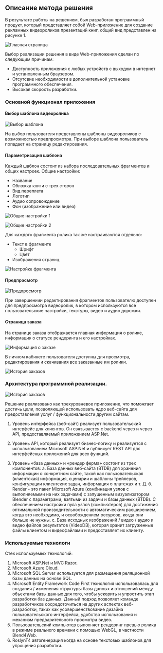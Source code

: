 ## Описание метода решения

В результате работы на решением, был разработан программный продукт, который представляет собой Web-приложение для создание рекламных видеороликов презентаций книг, общий вид представлен на рисунке 1. 

![Главная страница](https://github.com/moevm/scientific_writing-2017/blob/Komarov-D.N/2304/KomarovDN/image/Home_page.png)

Выбор реализации решения в виде Web-приложения сделан по следующим причинам:

* Доступность приложения с любых устройств с выходом в интернет и установленным браузером.
* Отсутсвие необходимости в дополнительной установке программного обеспечения.
* Высокая скорость разработки.

### Основной функционал приложения

#### Выбор шаблона видеоролика
![Выбор шаблона](https://github.com/moevm/scientific_writing-2017/blob/Komarov-D.N/2304/KomarovDN/image/templates.png)

На выбор пользователя представлены шаблоны видеороликов с возможностью предпросмотра. При выборе шаблона пользователь попадает на страницу редактирования.

#### Параметризация шаблона

Каждый шаблон состоит из набора последовательных фрагментов и общих настроек.
Общие настройки:
* Название
* Обложка книги с трех сторон
* Вид переплета
* Логотип
* Аудио сопровождение
* Фон (изображение или видео)

![Общие настройки 1](https://github.com/moevm/scientific_writing-2017/blob/Komarov-D.N/2304/KomarovDN/image/custom1.png)

![Общие настройки 2](https://github.com/moevm/scientific_writing-2017/blob/Komarov-D.N/2304/KomarovDN/image/custom2.png)
 
 Для каждого фрагмента ролика так же настраиваются отдельно:
* Текст в фрагменте
	* Шрифт
	* Цвет
* Изображения страниц

![Настройка фрагмента](https://github.com/moevm/scientific_writing-2017/blob/Komarov-D.N/2304/KomarovDN/image/custom3.png)

#### Предпросмотр
![Предпросмотр](https://github.com/moevm/scientific_writing-2017/blob/Komarov-D.N/2304/KomarovDN/image/custom4.png)

При завершениии редактирования фрагментов пользователю доступен для предпросмотра видеоролик, в котором используются все пользовательские настройки, текстуры, видео и аудио дорожки. 

#### Страница заказа
На странице заказа отображается главная информация о ролике, информация о статусе рендеринга и его настройках.

![Информация о заказе](https://github.com/moevm/scientific_writing-2017/blob/Komarov-D.N/2304/KomarovDN/image/order.png)

В личном кабинете пользователя доступны для просмотра, редактирования и скачивания все заказанные им ролики.

![История заказов](https://github.com/moevm/scientific_writing-2017/blob/Komarov-D.N/2304/KomarovDN/image/order_list.png)


### Архитектура программной реализации.

![История заказов](https://github.com/moevm/scientific_writing-2017/blob/Komarov-D.N/2304/KomarovDN/image/struct.png)	

Решение реализовано как трехуровневое приложение, что поможгает достичь цели, позволяющей использовать ядро веб-сайта для предоставления услуг / функциональности другим сайтам.

1. Уровень интерфейса (веб-сайт) реализует пользовательский интерфейс для клиентов. Он связывается с backend через и через API, предоставляемый приложением ASP.Net.

2. Уровень API, который реализует бизнес-логику и реализуется с использованием Microsoft ASP.Net и публикует REST API для интерфейсных приложений для всех функций.

3. Уровень «база данных» и «рендер ферма» состоит из трех компонентов:
	а. База данных веб-сайта (BTDB) для хранения информации о конкретном сайте, такой как пользовательская (клиентская) информация, сценарии и шаблоны трейлеров, конфигурации клиентских задач, информация о платежах и т. Д.
	б. Render - это пакет Microsoft Azure (комбинация узлов с выполняемыми на них задачами) с запущенным визуализатором Blender с параметрами, взятыми из задачи и базы данных (BTDB).  С обеспечением настройки пула узлов (компьютеров) для достижения оптимальной производительности с автоматическим расширением, когда это необходимо, и освобождением ресурсов, когда они больше не нужны.
	с. База исходных изображений / видео / аудио и видео файлов результатов (VideoDB), которая хранит загруженные файлы клиентом и видеофайлами и предоставляет их клиенту.


### Используемые технологи
Стек используемых технологий:
1. Microsoft ASP.Net и MVC Razor.
2. Microsoft Azure Cloud.
3. Microsoft SQL Server используется для размещения реляционной базы данных на основе SQL.
4. Microsoft Entity Framework Code First технология использовалась для создания / изменения структуры базы данных и отношений между объектами базы данных для того, чтобы ускорить и упростить этап разработки баз данных. Данный подход позволяет команде разработчиков сосредоточиться на других аспектах веб-разработки, таких как усовершенствование дизайна пользовательского интерфейса, удобство использования и механизм предварительного просмотра видео.
5. Пользовательский компьютер выполняет рендеринг превью ролика в режиме реального времени с помощью WebGL, в частности Blend4Web.
6. RoslynT4 автогенерация когда на основе текстовых шаблонов для упрощения разработки.
